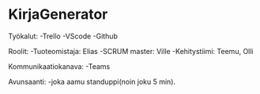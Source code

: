 # KirjaGenerator

Työkalut:
-Trello
-VScode
-Github

Roolit:
-Tuoteomistaja: Elias
-SCRUM master: Ville
-Kehitystiimi: Teemu, Olli


Kommunikaatiokanava:
-Teams
  
Avunsaanti:
 -joka aamu standuppi(noin joku 5 min).

